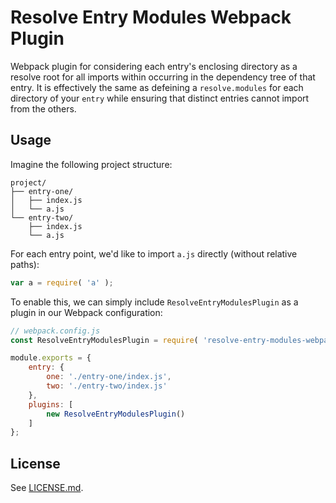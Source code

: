 # Resolve Entry Modules Webpack Plugin

Webpack plugin for considering each entry's enclosing directory as a resolve root for all imports within occurring in the dependency tree of that entry. It is effectively the same as defeining a `resolve.modules` for each directory of your `entry` while ensuring that distinct entries cannot import from the others.

## Usage

Imagine the following project structure:

```text
project/
├── entry-one/
│   ├── index.js
│   └── a.js
└── entry-two/
    ├── index.js
    └── a.js
```

For each entry point, we'd like to import `a.js` directly (without relative paths):

```js
var a = require( 'a' );
```

To enable this, we can simply include `ResolveEntryModulesPlugin` as a plugin in our Webpack configuration:

```js
// webpack.config.js
const ResolveEntryModulesPlugin = require( 'resolve-entry-modules-webpack-plugin' );

module.exports = {
	entry: {
		one: './entry-one/index.js',
		two: './entry-two/index.js'
	},
	plugins: [
		new ResolveEntryModulesPlugin()
	]
};
```

## License

See [LICENSE.md](./LICENSE.md).

